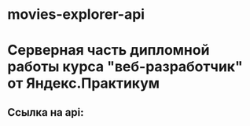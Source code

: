 # movies-explorer-api  
# Серверная часть дипломной работы курса "веб-разработчик" от Яндекс.Практикум  
## Ссылка на api:
